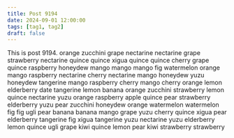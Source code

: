 ```yaml
---
title: Post 9194
date: 2024-09-01 12:00:00
tags: [tag1, tag2]
draft: false
---
```

This is post 9194.
orange
zucchini
grape
nectarine
nectarine
grape
strawberry
nectarine
quince
quince
xigua
quince
quince
cherry
grape
quince
raspberry
honeydew
mango
mango
mango
fig
watermelon
orange
mango
raspberry
nectarine
cherry
nectarine
mango
honeydew
yuzu
honeydew
tangerine
mango
raspberry
cherry
mango
cherry
orange
lemon
elderberry
date
tangerine
lemon
banana
orange
zucchini
strawberry
lemon
quince
nectarine
yuzu
orange
raspberry
apple
quince
pear
strawberry
elderberry
yuzu
pear
zucchini
honeydew
orange
watermelon
watermelon
fig
fig
ugli
pear
banana
banana
mango
grape
yuzu
cherry
quince
xigua
pear
elderberry
tangerine
fig
xigua
tangerine
yuzu
nectarine
yuzu
elderberry
lemon
quince
ugli
grape
kiwi
quince
lemon
pear
kiwi
strawberry
strawberry
